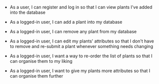 - As a user, I can register and log in so that I can view plants I've added into the database  
 - As a logged-in user, I can add a plant into my database  
 - As a logged-in user, I can remove any plant from my database  
 - As a logged-in user, I can edit my plants' attributes so that I don't have to remove and re-submit a plant whenever something needs changing  

 - As a logged-in user, I want a way to re-order the list of plants so that I can organise them to my liking

 - As a logged-in user, I want to give my plants more attributes so that I can organise them further
